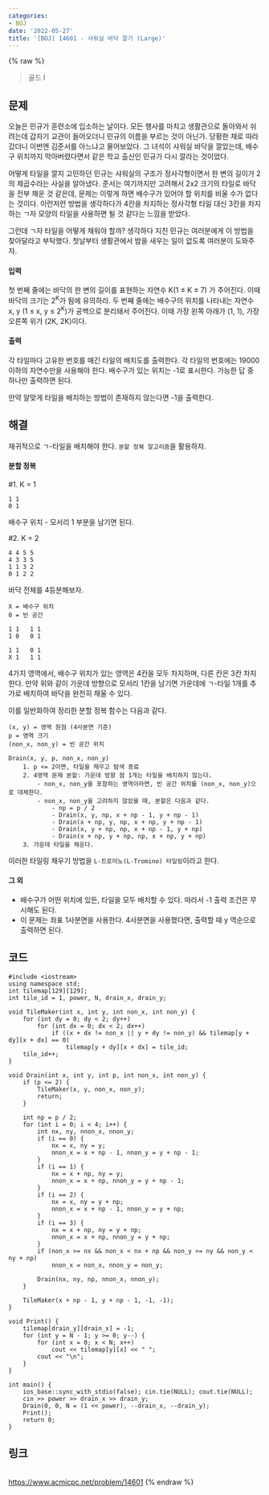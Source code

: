 ```yaml
---
categories:
- BOJ
date: '2022-05-27'
title: '[BOJ] 14601 - 샤워실 바닥 깔기 (Large)'
---
```


{% raw %}
> 골드 I<br>

## 문제
오늘은 민규가 훈련소에 입소하는 날이다. 모든 행사를 마치고 생활관으로 돌아와서 쉬려는데 갑자기 교관이 들어오더니 민규의 이름을 부르는 것이 아닌가. 당황한 채로 따라갔더니 이번엔 김준서를 아느냐고 물어보았다. 그 녀석이 샤워실 바닥을 깔았는데, 배수구 위치까지 막아버렸다면서 같은 학교 출신인 민규가 다시 깔라는 것이었다.

어떻게 타일을 깔지 고민하던 민규는 샤워실의 구조가 정사각형이면서 한 변의 길이가 2의 제곱수라는 사실을 알아냈다. 준서는 여기까지만 고려해서 2x2 크기의 타일로 바닥을 전부 채운 것 같은데, 문제는 이렇게 하면 배수구가 있어야 할 위치를 비울 수가 없다는 것이다. 이런저런 방법을 생각하다가 4칸을 차지하는 정사각형 타일 대신 3칸을 차지하는 ㄱ자 모양의 타일을 사용하면 될 것 같다는 느낌을 받았다.

그런데 ㄱ자 타일을 어떻게 채워야 할까? 생각하다 지친 민규는 여러분에게 이 방법을 찾아달라고 부탁했다. 첫날부터 생활관에서 밤을 새우는 일이 없도록 여러분이 도와주자.

#### 입력
첫 번째 줄에는 바닥의 한 변의 길이를 표현하는 자연수 K(1 ≤ K ≤ 7) 가 주어진다. 이때 바닥의 크기는 2<sup>K</sup>가 됨에 유의하라. 두 번째 줄에는 배수구의 위치를 나타내는 자연수 x, y (1 ≤ x, y ≤ 2<sup>K</sup>)가 공백으로 분리돼서 주어진다. 이때 가장 왼쪽 아래가 (1, 1), 가장 오른쪽 위가 (2K, 2K)이다.

#### 출력
각 타일마다 고유한 번호를 매긴 타일의 배치도를 출력한다. 각 타일의 번호에는 19000 이하의 자연수만을 사용해야 한다. 배수구가 있는 위치는 -1로 표시한다. 가능한 답 중 하나만 출력하면 된다.

만약 알맞게 타일을 배치하는 방법이 존재하지 않는다면 -1을 출력한다.

## 해결
재귀적으로 ㄱ-타일을 배치해야 한다. `분할 정복 알고리즘`을 활용하자.

#### 분할 정복
#1. K = 1
```
1 1
0 1
```
배수구 위치 - 모서리 1 부분을 남기면 된다.

#2. K = 2
```
4 4 5 5
4 3 3 5
1 1 3 2
0 1 2 2
```

바닥 전체를 4등분해보자.
```
X = 배수구 위치
0 = 빈 공간

1 1   1 1
1 0   0 1

1 1   0 1
X 1   1 1
```
4가지 영역에서, 배수구 위치가 있는 영역은 4칸을 모두 차지하며, 다른 칸은 3칸 차지한다. 만약 위와 같이 가운데 방향으로 모서리 1칸을 남기면 가운데에 ㄱ-타일 1개를 추가로 배치하여 바닥을 완전히 채울 수 있다.

이를 일반화하여 정리한 분할 정복 함수는 다음과 같다.
```
(x, y) = 영역 원점 (4사분면 기준)
p = 영역 크기
(non_x, non_y) = 빈 공간 위치

Drain(x, y, p, non_x, non_y)
	1. p <= 2이면, 타일을 채우고 탐색 종료
	2. 4영역 문제 분할: 가운데 방향 점 1개는 타일을 배치하지 않는다.
		- non_x, non_y을 포함하는 영역이라면, 빈 공간 위치를 (non_x, non_y)으로 대체한다.
		- non_x, non_y을 고려하지 않았을 때, 분할은 다음과 같다.
			- np = p / 2
			- Drain(x, y, np, x + np - 1, y + np - 1)
			- Drain(x + np, y, np, x + np, y + np - 1)
			- Drain(x, y + np, np, x + np - 1, y + np)
			- Drain(x + np, y + np, np, x + np, y + np)
	3. 가운데 타일을 채운다.
```

이러한 타일링 채우기 방법을 `L-트로미노(L-Tromino) 타일링`이라고 한다.

#### 그 외
- 배수구가 어떤 위치에 있든, 타일을 모두 배치할 수 있다. 따라서 -1 출력 조건은 무시해도 된다.
- 이 문제는 좌표 1사분면을 사용한다. 4사분면을 사용했다면, 출력할 때 y 역순으로 출력하면 된다.

## 코드
```
#include <iostream>
using namespace std;
int tilemap[129][129];
int tile_id = 1, power, N, drain_x, drain_y;

void TileMaker(int x, int y, int non_x, int non_y) {
	for (int dy = 0; dy < 2; dy++)
		for (int dx = 0; dx < 2; dx++)
			if ((x + dx != non_x || y + dy != non_y) && tilemap[y + dy][x + dx] == 0)
				tilemap[y + dy][x + dx] = tile_id;
	tile_id++;
}

void Drain(int x, int y, int p, int non_x, int non_y) {
 	if (p <= 2) {
		TileMaker(x, y, non_x, non_y);
		return;
	}

	int np = p / 2;
	for (int i = 0; i < 4; i++) {
		int nx, ny, nnon_x, nnon_y;
		if (i == 0) {
			nx = x, ny = y;
			nnon_x = x + np - 1, nnon_y = y + np - 1;
		}
		if (i == 1) {
			nx = x + np, ny = y;
			nnon_x = x + np, nnon_y = y + np - 1;
		}
		if (i == 2) {
			nx = x, ny = y + np;
			nnon_x = x + np - 1, nnon_y = y + np;
		}
		if (i == 3) {
			nx = x + np, ny = y + np;
			nnon_x = x + np, nnon_y = y + np;
		}
		if (non_x >= nx && non_x < nx + np && non_y >= ny && non_y < ny + np)
			nnon_x = non_x, nnon_y = non_y;

		Drain(nx, ny, np, nnon_x, nnon_y);
	}

	TileMaker(x + np - 1, y + np - 1, -1, -1);
}

void Print() {
	tilemap[drain_y][drain_x] = -1;
	for (int y = N - 1; y >= 0; y--) {
		for (int x = 0; x < N; x++)
			cout << tilemap[y][x] << " ";
		cout << "\n";
	}
}

int main() {
	ios_base::sync_with_stdio(false); cin.tie(NULL); cout.tie(NULL);
	cin >> power >> drain_x >> drain_y;
	Drain(0, 0, N = (1 << power), --drain_x, --drain_y);
	Print();
	return 0;
}
```

## 링크
<br>https://www.acmicpc.net/problem/14601
{% endraw %}